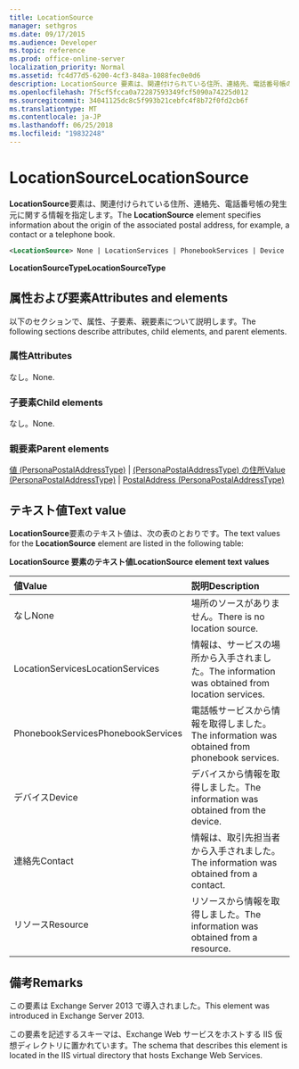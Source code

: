 ```yaml
---
title: LocationSource
manager: sethgros
ms.date: 09/17/2015
ms.audience: Developer
ms.topic: reference
ms.prod: office-online-server
localization_priority: Normal
ms.assetid: fc4d77d5-6200-4cf3-848a-1088fec0e0d6
description: LocationSource 要素は、関連付けられている住所、連絡先、電話番号帳の発生元に関する情報を指定します。
ms.openlocfilehash: 7f5cf5fcca0a72287593349fcf5090a74225d012
ms.sourcegitcommit: 34041125dc8c5f993b21cebfc4f8b72f0fd2cb6f
ms.translationtype: MT
ms.contentlocale: ja-JP
ms.lasthandoff: 06/25/2018
ms.locfileid: "19832248"
---
```

# <a name="locationsource"></a><span data-ttu-id="3806a-103">LocationSource</span><span class="sxs-lookup"><span data-stu-id="3806a-103">LocationSource</span></span>

<span data-ttu-id="3806a-104">**LocationSource**要素は、関連付けられている住所、連絡先、電話番号帳の発生元に関する情報を指定します。</span><span class="sxs-lookup"><span data-stu-id="3806a-104">The **LocationSource** element specifies information about the origin of the associated postal address, for example, a contact or a telephone book.</span></span> 
  
```XML
<LocationSource> None | LocationServices | PhonebookServices | Device | Contact | Resource </LocationSource>
```

 <span data-ttu-id="3806a-105">**LocationSourceType**</span><span class="sxs-lookup"><span data-stu-id="3806a-105">**LocationSourceType**</span></span>
## <a name="attributes-and-elements"></a><span data-ttu-id="3806a-106">属性および要素</span><span class="sxs-lookup"><span data-stu-id="3806a-106">Attributes and elements</span></span>

<span data-ttu-id="3806a-107">以下のセクションで、属性、子要素、親要素について説明します。</span><span class="sxs-lookup"><span data-stu-id="3806a-107">The following sections describe attributes, child elements, and parent elements.</span></span>
  
### <a name="attributes"></a><span data-ttu-id="3806a-108">属性</span><span class="sxs-lookup"><span data-stu-id="3806a-108">Attributes</span></span>

<span data-ttu-id="3806a-109">なし。</span><span class="sxs-lookup"><span data-stu-id="3806a-109">None.</span></span>
  
### <a name="child-elements"></a><span data-ttu-id="3806a-110">子要素</span><span class="sxs-lookup"><span data-stu-id="3806a-110">Child elements</span></span>

<span data-ttu-id="3806a-111">なし。</span><span class="sxs-lookup"><span data-stu-id="3806a-111">None.</span></span>
  
### <a name="parent-elements"></a><span data-ttu-id="3806a-112">親要素</span><span class="sxs-lookup"><span data-stu-id="3806a-112">Parent elements</span></span>

<span data-ttu-id="3806a-113">[値 (PersonaPostalAddressType)](value-personapostaladdresstype.md) | [(PersonaPostalAddressType) の住所](postaladdress-personapostaladdresstype.md)</span><span class="sxs-lookup"><span data-stu-id="3806a-113">[Value (PersonaPostalAddressType)](value-personapostaladdresstype.md) | [PostalAddress (PersonaPostalAddressType)](postaladdress-personapostaladdresstype.md)</span></span>
  
## <a name="text-value"></a><span data-ttu-id="3806a-114">テキスト値</span><span class="sxs-lookup"><span data-stu-id="3806a-114">Text value</span></span>

<span data-ttu-id="3806a-115">**LocationSource**要素のテキスト値は、次の表のとおりです。</span><span class="sxs-lookup"><span data-stu-id="3806a-115">The text values for the **LocationSource** element are listed in the following table:</span></span> 
  
<span data-ttu-id="3806a-116">**LocationSource 要素のテキスト値**</span><span class="sxs-lookup"><span data-stu-id="3806a-116">**LocationSource element text values**</span></span>

|<span data-ttu-id="3806a-117">**値**</span><span class="sxs-lookup"><span data-stu-id="3806a-117">**Value**</span></span>|<span data-ttu-id="3806a-118">**説明**</span><span class="sxs-lookup"><span data-stu-id="3806a-118">**Description**</span></span>|
|:-----|:-----|
|<span data-ttu-id="3806a-119">なし</span><span class="sxs-lookup"><span data-stu-id="3806a-119">None</span></span>  <br/> |<span data-ttu-id="3806a-120">場所のソースがありません。</span><span class="sxs-lookup"><span data-stu-id="3806a-120">There is no location source.</span></span>  <br/> |
|<span data-ttu-id="3806a-121">LocationServices</span><span class="sxs-lookup"><span data-stu-id="3806a-121">LocationServices</span></span>  <br/> |<span data-ttu-id="3806a-122">情報は、サービスの場所から入手されました。</span><span class="sxs-lookup"><span data-stu-id="3806a-122">The information was obtained from location services.</span></span>  <br/> |
|<span data-ttu-id="3806a-123">PhonebookServices</span><span class="sxs-lookup"><span data-stu-id="3806a-123">PhonebookServices</span></span>  <br/> |<span data-ttu-id="3806a-124">電話帳サービスから情報を取得しました。</span><span class="sxs-lookup"><span data-stu-id="3806a-124">The information was obtained from phonebook services.</span></span>  <br/> |
|<span data-ttu-id="3806a-125">デバイス</span><span class="sxs-lookup"><span data-stu-id="3806a-125">Device</span></span>  <br/> |<span data-ttu-id="3806a-126">デバイスから情報を取得しました。</span><span class="sxs-lookup"><span data-stu-id="3806a-126">The information was obtained from the device.</span></span>  <br/> |
|<span data-ttu-id="3806a-127">連絡先</span><span class="sxs-lookup"><span data-stu-id="3806a-127">Contact</span></span>  <br/> |<span data-ttu-id="3806a-128">情報は、取引先担当者から入手されました。</span><span class="sxs-lookup"><span data-stu-id="3806a-128">The information was obtained from a contact.</span></span>  <br/> |
|<span data-ttu-id="3806a-129">リソース</span><span class="sxs-lookup"><span data-stu-id="3806a-129">Resource</span></span>  <br/> |<span data-ttu-id="3806a-130">リソースから情報を取得しました。</span><span class="sxs-lookup"><span data-stu-id="3806a-130">The information was obtained from a resource.</span></span>  <br/> |
   
## <a name="remarks"></a><span data-ttu-id="3806a-131">備考</span><span class="sxs-lookup"><span data-stu-id="3806a-131">Remarks</span></span>

<span data-ttu-id="3806a-132">この要素は Exchange Server 2013 で導入されました。</span><span class="sxs-lookup"><span data-stu-id="3806a-132">This element was introduced in Exchange Server 2013.</span></span>
  
<span data-ttu-id="3806a-133">この要素を記述するスキーマは、Exchange Web サービスをホストする IIS 仮想ディレクトリに置かれています。</span><span class="sxs-lookup"><span data-stu-id="3806a-133">The schema that describes this element is located in the IIS virtual directory that hosts Exchange Web Services.</span></span>
  

